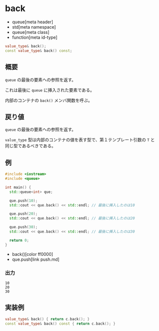 # back
* queue[meta header]
* std[meta namespace]
* queue[meta class]
* function[meta id-type]

```cpp
value_type& back();
const value_type& back() const;
```

## 概要
`queue` の最後の要素への参照を返す。

これは最後に `queue` に挿入された要素である。

内部のコンテナの `back()` メンバ関数を呼ぶ。


## 戻り値
`queue` の最後の要素への参照を返す。

`value_type` 型は内部のコンテナの値を表す型で、第１テンプレート引数の `T` と同じ型であるべきである。


## 例
```cpp example
#include <iostream>
#include <queue>

int main() {
  std::queue<int> que;

  que.push(10);
  std::cout << que.back() << std::endl; // 最後に挿入したのは10

  que.push(20);
  std::cout << que.back() << std::endl; // 最後に挿入したのは20

  que.push(30);
  std::cout << que.back() << std::endl; // 最後に挿入したのは30

  return 0;
}
```
* back()[color ff0000]
* que.push[link push.md]

### 出力
```
10
20
30
```

## 実装例
```cpp
value_type& back() { return c.back(); }
const value_type& back() const { return c.back(); }
```
